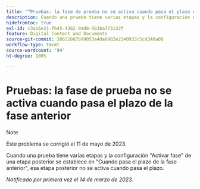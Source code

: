 ```yaml
---
title: '“Pruebas: la fase de prueba no se activa cuando pasa el plazo de la fase anterior”'
description: Cuando una prueba tiene varias etapas y la configuración Activar fase de una etapa posterior se establece en Cuando pasa el plazo de la fase anterior, esa etapa posterior no se activa cuando pasa el plazo.
hidefromtoc: true
exl-id: c3a16e21-f645-4382-94d8-9836a773132f
feature: Digital Content and Documents
source-git-commit: 386528d7b99053a4da6982e2140933c5cd348a08
workflow-type: tm+mt
source-wordcount: '94'
ht-degree: 100%

---
```


# Pruebas: la fase de prueba no se activa cuando pasa el plazo de la fase anterior

<!--This article is on the WF and WFP TOC-->

>[!NOTE]
>
>Este problema se corrigió el 11 de mayo de 2023.

Cuando una prueba tiene varias etapas y la configuración &quot;Activar fase&quot; de una etapa posterior se establece en &quot;Cuando pasa el plazo de la fase anterior&quot;, esa etapa posterior no se activa cuando pasa el plazo.

_Notificado por primera vez el 14 de marzo de 2023._
